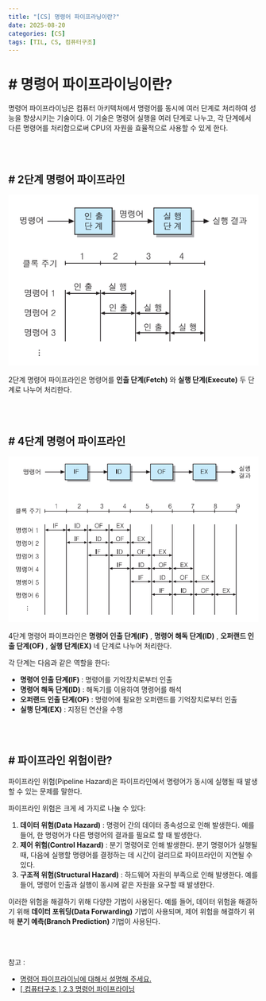```yaml
---
title: "[CS] 명령어 파이프라닝이란?"
date: 2025-08-20
categories: [CS]
tags: [TIL, CS, 컴퓨터구조]
---
```


# # 명령어 파이프라이닝이란?

명령어 파이프라이닝은 컴퓨터 아키텍처에서 명령어를 동시에 여러 단계로 처리하여 성능을 향상시키는 기술이다. 이 기술은 명령어 실행을 여러 단계로 나누고, 각 단계에서 다른 명령어를 처리함으로써 CPU의 자원을 효율적으로 사용할 수 있게 한다.

<br /><br />

## # 2단계 명령어 파이프라인

![img](/assets/img/til/cs/명령어파이프라이닝_2단계.png)

2단계 명령어 파이프라인은 명령어를 **인출 단계(Fetch)** 와 **실행 단계(Execute)** 두 단계로 나누어 처리한다. 

<br /><br />

## # 4단계 명령어 파이프라인

![img](/assets/img/til/cs/명령어파이프라이닝_4단계.png)

4단계 명령어 파이프라인은 **명령어 인출 단계(IF)** , **명령어 해독 단계(ID)** , **오퍼랜드 인출 단계(OF)** , **실행 단계(EX)** 네 단계로 나누어 처리한다.

각 단계는 다음과 같은 역할을 한다:
- **명령어 인출 단계(IF)** : 명령어를 기억장치로부터 인출
- **명령어 해독 단계(ID)** : 해독기를 이용하여 명령어를 해석
- **오퍼랜드 인출 단계(OF)** : 명령어에 필요한 오퍼랜드를 기억장치로부터 인출
- **실행 단계(EX)** : 지정된 연산을 수행

<br /><br />

## # 파이프라인 위험이란?

파이프라인 위험(Pipeline Hazard)은 파이프라인에서 명령어가 동시에 실행될 때 발생할 수 있는 문제를 말한다.

파이프라인 위험은 크게 세 가지로 나눌 수 있다:

1. **데이터 위험(Data Hazard)** : 명령어 간의 데이터 종속성으로 인해 발생한다. 예를 들어, 한 명령어가 다른 명령어의 결과를 필요로 할 때 발생한다.
2. **제어 위험(Control Hazard)** : 분기 명령어로 인해 발생한다. 분기 명령어가 실행될 때, 다음에 실행할 명령어를 결정하는 데 시간이 걸리므로 파이프라인이 지연될 수 있다.
3. **구조적 위험(Structural Hazard)** : 하드웨어 자원의 부족으로 인해 발생한다. 예를 들어, 명령어 인출과 실행이 동시에 같은 자원을 요구할 때 발생한다.

이러한 위험을 해결하기 위해 다양한 기법이 사용된다. 예를 들어, 데이터 위험을 해결하기 위해 **데이터 포워딩(Data Forwarding)** 기법이 사용되며, 제어 위험을 해결하기 위해 **분기 예측(Branch Prediction)** 기법이 사용된다.

<br /><br />

참고 : 
- [명령어 파이프라이닝에 대해서 설명해 주세요.](https://www.maeil-mail.kr/question/300)
- [[ 컴퓨터구조 ] 2.3 명령어 파이프라이닝](https://yz-zone.tistory.com/67)
